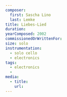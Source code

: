 ```yaml
---
composer:
  first: Sascha Lino
  last: Lemke
title: Liebes-Lied
duration:
yearComposed: 2002
commissionedOrWrittenFor:
size: solo
instrumentation:
  - solo cello
  - electronics
tags:
  - electronics
  -
media:
  - title:
    url:
---
```

